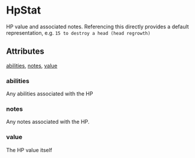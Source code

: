 # HpStat

HP value and associated notes. Referencing this directly provides a default representation, e.g.
`15 to destroy a head (head regrowth)`

## Attributes

[abilities](#abilities), [notes](#notes), [value](#value)


### abilities

Any abilities associated with the HP

### notes

Any notes associated with the HP.

### value

The HP value itself
